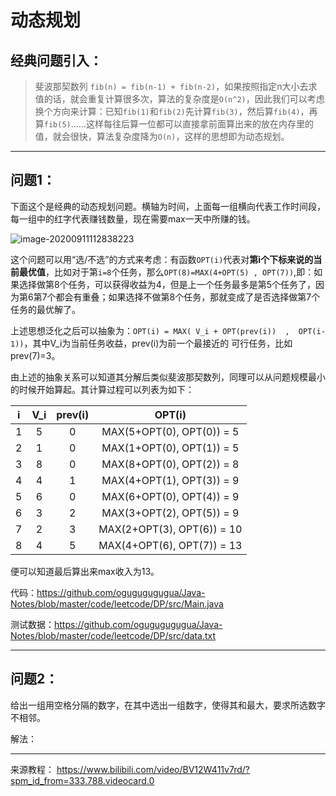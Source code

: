 # 动态规划

## 经典问题引入：

> 斐波那契数列 `fib(n) = fib(n-1) + fib(n-2)`，如果按照指定n大小去求值的话，就会重复计算很多次，算法的复杂度是`O(n^2)`，因此我们可以考虑换个方向来计算：已知`fib(1)`和`fib(2)`先计算`fib(3)`，然后算`fib(4)`，再算`fib(5)`……这样每往后算一位都可以直接拿前面算出来的放在内存里的值，就会很快，算法复杂度降为`O(n)`，这样的思想即为动态规划。

---

## 问题1：

下面这个是经典的动态规划问题。横轴为时间，上面每一组横向代表工作时间段，每一组中的红字代表赚钱数量，现在需要max一天中所赚的钱。

![image-20200911112838223](https://user-images.githubusercontent.com/17522733/92904627-4fea2880-f423-11ea-8cb1-61de7f5aead7.png)

这个问题可以用“选/不选”的方式来考虑：有函数`OPT(i)`代表对**第i个下标来说的当前最优值**，比如对于第`i=8`个任务，那么`OPT(8)=MAX(4+OPT(5) , OPT(7))`,即：如果选择做第8个任务，可以获得收益为4，但是上一个任务最多是第5个任务了，因为第6第7个都会有重叠；如果选择不做第8个任务，那就变成了是否选择做第7个任务的最优解了。

上述思想泛化之后可以抽象为：`OPT(i) = MAX( V_i + OPT(prev(i))  ,  OPT(i-1))`，其中V_i为当前任务收益，prev(i)为前一个最接近的 可行任务，比如prev(7)=3。

由上述的抽象关系可以知道其分解后类似斐波那契数列，同理可以从问题规模最小的时候开始算起。其计算过程可以列表为如下：

|  i   | V_i  | prev(i) |           OPT(i)           |
| :--: | :--: | :-----: | :------------------------: |
|  1   |  5   |    0    | MAX(5+OPT(0), OPT(0)) = 5  |
|  2   |  1   |    0    | MAX(1+OPT(0), OPT(1)) = 5  |
|  3   |  8   |    0    | MAX(8+OPT(0), OPT(2)) = 8  |
|  4   |  4   |    1    | MAX(4+OPT(1), OPT(3)) = 9  |
|  5   |  6   |    0    | MAX(6+OPT(0), OPT(4)) = 9  |
|  6   |  3   |    2    | MAX(3+OPT(2), OPT(5)) = 9  |
|  7   |  2   |    3    | MAX(2+OPT(3), OPT(6)) = 10 |
|  8   |  4   |    5    | MAX(4+OPT(6), OPT(7)) = 13 |

便可以知道最后算出来max收入为13。

代码：https://github.com/ogugugugugua/Java-Notes/blob/master/code/leetcode/DP/src/Main.java

测试数据：https://github.com/ogugugugugua/Java-Notes/blob/master/code/leetcode/DP/src/data.txt

---



## 问题2：

给出一组用空格分隔的数字，在其中选出一组数字，使得其和最大，要求所选数字不相邻。

解法：









---

来源教程： https://www.bilibili.com/video/BV12W411v7rd/?spm_id_from=333.788.videocard.0